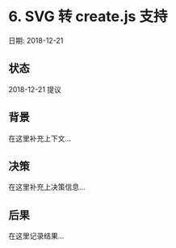 # 6. SVG 转 create.js 支持

日期: 2018-12-21

## 状态

2018-12-21 提议

## 背景

在这里补充上下文...

## 决策

在这里补充上决策信息...

## 后果

在这里记录结果...
